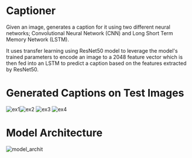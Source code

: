 # Captioner
Given an image, generates a caption for it using two different neural networks; Convolutional Neural Network (CNN) and Long Short Term Memory Network (LSTM).

It uses transfer learning using ResNet50 model to leverage the model's trained parameters to encode an image to a 2048 feature vector which is then fed into an LSTM to predict a caption based on the features extracted by ResNet50.

# Generated Captions on Test Images
![ex1](https://user-images.githubusercontent.com/68904519/123643486-0b107080-d842-11eb-9042-c7cc3da70d3b.png)![ex2](https://user-images.githubusercontent.com/68904519/123643532-1bc0e680-d842-11eb-8048-a3ebf992c5a1.png)
![ex3](https://user-images.githubusercontent.com/68904519/123643567-24192180-d842-11eb-975c-f47597b1f57c.png)
![ex4](https://user-images.githubusercontent.com/68904519/123643573-254a4e80-d842-11eb-9df4-eb9d8cc04c96.png)

# Model Architecture
![model_archit](https://user-images.githubusercontent.com/68904519/123643921-870ab880-d842-11eb-9d9a-d2956db73b8a.png)



